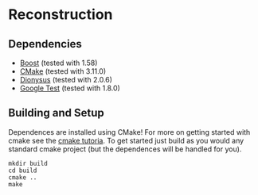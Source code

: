 # Reconstruction

## Dependencies

- [Boost](https://www.boost.org/) (tested with 1.58)
- [CMake](https://cmake.org) (tested with 3.11.0)
- [Dionysus](https://github.com/mrzv/dionysus) (tested with 2.0.6)
- [Google Test](https://github.com/google/googletest) (tested with 1.8.0)

## Building and Setup

Dependences are installed using CMake!  For more on getting started with cmake
see the [cmake tutoria](https://cmake.org/cmake-tutorial/). To get started just
build as you would any standard cmake project (but the dependences will be
handled for you).

    mkdir build
    cd build
    cmake ..
    make




